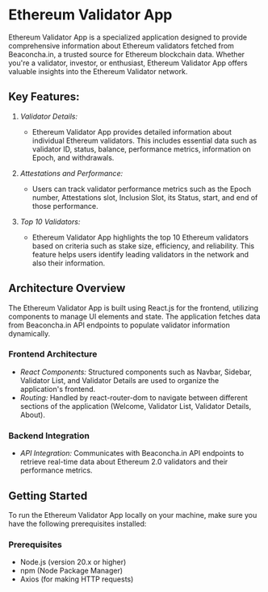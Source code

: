 # Ethereum Validator App

Ethereum Validator App is a specialized application designed to provide comprehensive information about Ethereum validators fetched from Beaconcha.in, a trusted source for Ethereum blockchain data. Whether you're a validator, investor, or enthusiast, Ethereum Validator App offers valuable insights into the Ethereum Validator network.

## Key Features:

1. *Validator Details:*
   - Ethereum Validator App provides detailed information about individual Ethereum validators. This includes essential data such as validator ID, status, balance, performance metrics, information on Epoch, and withdrawals.

2. *Attestations and Performance:*
   - Users can track validator performance metrics such as the Epoch number, Attestations slot, Inclusion Slot, its Status, start, and end of those performance.

3. *Top 10 Validators:*
   - Ethereum Validator App highlights the top 10 Ethereum validators based on criteria such as stake size, efficiency, and reliability. This feature helps users identify leading validators in the network and also their information.

## Architecture Overview

The Ethereum Validator App is built using React.js for the frontend, utilizing components to manage UI elements and state. The application fetches data from Beaconcha.in API endpoints to populate validator information dynamically.

### Frontend Architecture

- *React Components:* Structured components such as Navbar, Sidebar, Validator List, and Validator Details are used to organize the application's frontend.
- *Routing:* Handled by react-router-dom to navigate between different sections of the application (Welcome, Validator List, Validator Details, About).

### Backend Integration

- *API Integration:* Communicates with Beaconcha.in API endpoints to retrieve real-time data about Ethereum 2.0 validators and their performance metrics.

## Getting Started

To run the Ethereum Validator App locally on your machine, make sure you have the following prerequisites installed:

### Prerequisites

- Node.js (version 20.x or higher)
- npm (Node Package Manager)
- Axios (for making HTTP requests)
